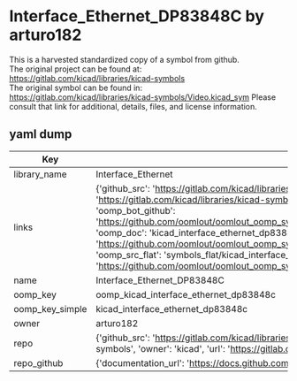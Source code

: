 # Interface_Ethernet_DP83848C by arturo182  
This is a harvested standardized copy of a symbol from github.  
The original project can be found at:  
https://gitlab.com/kicad/libraries/kicad-symbols  
The original symbol can be found in:
https://gitlab.com/kicad/libraries/kicad-symbols/Video.kicad_sym
Please consult that link for additional, details, files, and license information.  
## yaml dump  
| Key | Value |  
| --- | --- |  
| library_name | Interface_Ethernet |  
| links | {'github_src': 'https://gitlab.com/kicad/libraries/kicad-symbols/Video.kicad_sym', 'github_src_repo': 'https://gitlab.com/kicad/libraries/kicad-symbols', 'oomp_bot': 'kicad_interface_ethernet_dp83848c/working', 'oomp_bot_github': 'https://github.com/oomlout/oomlout_oomp_symbol_bot/tree/main/kicad_interface_ethernet_dp83848c/working', 'oomp_doc': 'kicad_interface_ethernet_dp83848c/working', 'oomp_doc_github': 'https://github.com/oomlout/oomlout_oomp_symbol_doc/tree/main/kicad_interface_ethernet_dp83848c/working', 'oomp_src_flat': 'symbols_flat/kicad_interface_ethernet_dp83848c/working', 'oomp_src_flat_github': 'https://github.com/oomlout/oomlout_oomp_symbol_src/tree/main/kicad_interface_ethernet_dp83848c/working'} |  
| name | Interface_Ethernet_DP83848C |  
| oomp_key | oomp_kicad_interface_ethernet_dp83848c |  
| oomp_key_simple | kicad_interface_ethernet_dp83848c |  
| owner | arturo182 |  
| repo | {'github_src': 'https://gitlab.com/kicad/libraries/kicad-symbols/Video.kicad_sym', 'name': 'libraries/kicad-symbols', 'owner': 'kicad', 'url': 'https://gitlab.com/kicad/libraries/kicad-symbols'} |  
| repo_github | {'documentation_url': 'https://docs.github.com/rest/repos/repos#get-a-repository', 'message': 'Not Found'} |  

